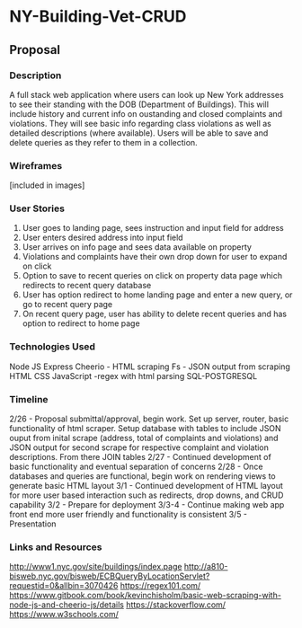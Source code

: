 # NY-Building-Vet-CRUD

## Proposal

### Description
A full stack web application where users can look up New York addresses to see their standing with the DOB (Department of Buildings). This will include history and current info on oustanding and closed complaints and violations. They will see basic info regarding class violations as well as detailed descriptions (where available). Users will be able to save and delete queries as they refer to them in a collection.

### Wireframes
[included in images]

### User Stories
1. User goes to landing page, sees instruction and input field for address
2. User enters desired address into input field
3. User arrives on info page and sees data available on property
4. Violations and complaints have their own drop down for user to expand on click
5. Option to save to recent queries on click on property data page which redirects to recent query database
6. User has option redirect to home landing page and enter a new query, or go to recent query page
7. On recent query page, user has ability to delete recent queries and has option to redirect to home page

### Technologies Used
Node JS
Express
Cheerio - HTML scraping
Fs - JSON output from scraping
HTML
CSS
JavaScript
  -regex with html parsing
SQL-POSTGRESQL

### Timeline
2/26 - Proposal submittal/approval, begin work. Set up server, router, basic functionality of html scraper. Setup database with tables to include JSON ouput from inital scrape (address, total of complaints and violations) and JSON output for second scrape for respective complaint and violation descriptions. From there JOIN tables 
2/27 - Continued development of basic functionality and eventual separation of concerns
2/28 - Once databases and queries are functional, begin work on rendering views to generate basic HTML layout
3/1 - Continued development of HTML layout for more user based interaction such as redirects, drop downs, and CRUD capability
3/2 - Prepare for deployment
3/3-4 - Continue making web app front end more user friendly and functionality is consistent
3/5 - Presentation

### Links and Resources
http://www1.nyc.gov/site/buildings/index.page
http://a810-bisweb.nyc.gov/bisweb/ECBQueryByLocationServlet?requestid=0&allbin=3070426
https://regex101.com/
https://www.gitbook.com/book/kevinchisholm/basic-web-scraping-with-node-js-and-cheerio-js/details
https://stackoverflow.com/
https://www.w3schools.com/





